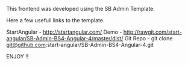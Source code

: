 This frontend was developed using the SB Admin Template.

Here a few usefull links to the template.

StartAngular - http://startangular.com/
Demo - http://rawgit.com/start-angular/SB-Admin-BS4-Angular-4/master/dist/
Git Repo - git clone git@github.com:start-angular/SB-Admin-BS4-Angular-4.git

ENJOY !!